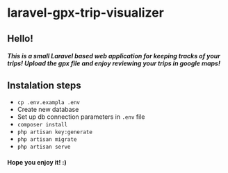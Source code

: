 # laravel-gpx-trip-visualizer

## Hello!
##### This is a small Laravel based web application for keeping tracks of your trips! Upload the gpx file and enjoy reviewing your trips in google maps!
## Instalation steps
* `cp .env.exampla .env`
* Create new database
* Set up db connection parameters in `.env` file
* `composer install`
* `php artisan key:generate`
* `php artisan migrate`
* `php artisan serve`

#### Hope you enjoy it! :)